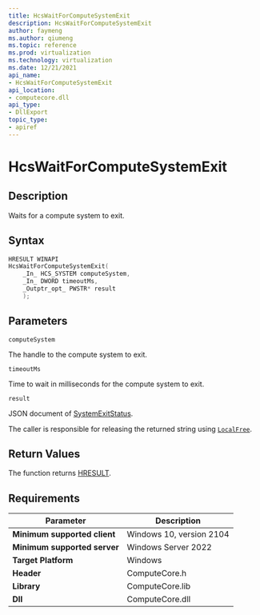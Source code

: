 ```yaml
---
title: HcsWaitForComputeSystemExit
description: HcsWaitForComputeSystemExit
author: faymeng
ms.author: qiumeng
ms.topic: reference
ms.prod: virtualization
ms.technology: virtualization
ms.date: 12/21/2021
api_name:
- HcsWaitForComputeSystemExit
api_location:
- computecore.dll
api_type:
- DllExport
topic_type: 
- apiref
---
```

# HcsWaitForComputeSystemExit

## Description

Waits for a compute system to exit.

## Syntax

```cpp
HRESULT WINAPI
HcsWaitForComputeSystemExit(
    _In_ HCS_SYSTEM computeSystem,
    _In_ DWORD timeoutMs,
    _Outptr_opt_ PWSTR* result
    );
```

## Parameters

`computeSystem`

The handle to the compute system to exit.

`timeoutMs`

Time to wait in milliseconds for the compute system to exit.

`result`

JSON document of [SystemExitStatus](./../SchemaReference.md#SystemExitStatus).

The caller is responsible for releasing the returned string using [`LocalFree`](https://docs.microsoft.com/en-us/windows/win32/api/winbase/nf-winbase-localfree).

## Return Values

The function returns [HRESULT](./HCSHResult.md).

## Requirements

|Parameter|Description|
|---|---|
| **Minimum supported client** | Windows 10, version 2104|
| **Minimum supported server** | Windows Server 2022 |
| **Target Platform** | Windows |
| **Header** | ComputeCore.h |
| **Library** | ComputeCore.lib |
| **Dll** | ComputeCore.dll |
